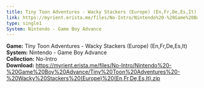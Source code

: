 ```yaml
---
title: Tiny Toon Adventures - Wacky Stackers (Europe) (En,Fr,De,Es,It)
link: https://myrient.erista.me/files/No-Intro/Nintendo%20-%20Game%20Boy%20Advance/Tiny%20Toon%20Adventures%20-%20Wacky%20Stackers%20(Europe)%20(En,Fr,De,Es,It).zip
type: single1
System: Nintendo - Game Boy Advance
---
```

<b>Game:</b> Tiny Toon Adventures - Wacky Stackers (Europe) (En,Fr,De,Es,It)<br>
<b>System:</b> Nintendo - Game Boy Advance<br>
<b>Collection:</b> No-Intro<br>
<b>Download:</b> https://myrient.erista.me/files/No-Intro/Nintendo%20-%20Game%20Boy%20Advance/Tiny%20Toon%20Adventures%20-%20Wacky%20Stackers%20(Europe)%20(En,Fr,De,Es,It).zip